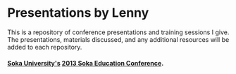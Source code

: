 Presentations by Lenny
==============

This is a repository of conference presentations and training sessions I give. The presentations, materials discussed, and any additional resources will be added to each repository.

#### [Soka University's](http://soka.edu) [2013 Soka Education Conference](http://www.soka.edu/news_events/events/2013/02/2013-soka-education-conference.aspx).
